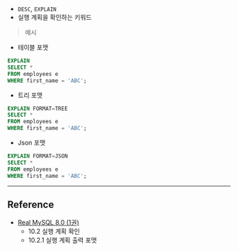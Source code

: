 - `DESC`, `EXPLAIN` 
- 실행 계획을 확인하는 키워드

> 예시

- 테이블 포맷

```sql
EXPLAIN
SELECT *
FROM employees e
WHERE first_name = 'ABC';
```

- 트리 포맷

```sql
EXPLAIN FORMAT=TREE
SELECT *
FROM employees e
WHERE first_name = 'ABC';
```

- Json 포맷

```sql
EXPLAIN FORMAT=JSON
SELECT *
FROM employees e
WHERE first_name = 'ABC';
```

---
## Reference
 -  [Real MySQL 8.0 (1권)](https://product.kyobobook.co.kr/detail/S000001766482)
	- 10.2 실행 계획 확인
	- 10.2.1 실행 계획 출력 포맷